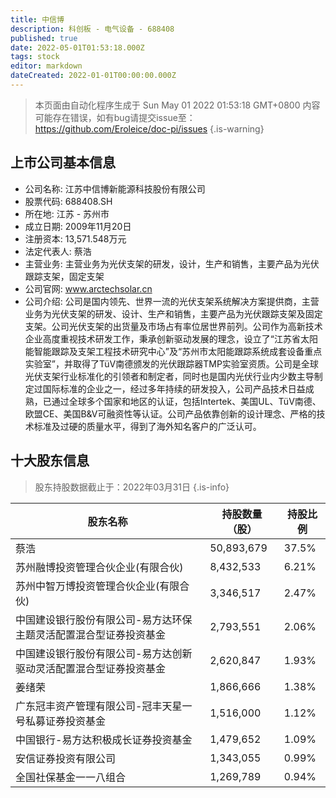 ```yaml
---
title: 中信博
description: 科创板 - 电气设备 - 688408
published: true
date: 2022-05-01T01:53:18.000Z
tags: stock
editor: markdown
dateCreated: 2022-01-01T00:00:00.000Z
---
```


> 本页面由自动化程序生成于 Sun May 01 2022 01:53:18 GMT+0800
> 内容可能存在错误，如有bug请提交issue至：https://github.com/Eroleice/doc-pi/issues
{.is-warning}

## 上市公司基本信息
- 公司名称: 江苏中信博新能源科技股份有限公司
- 股票代码: 688408.SH
- 所在地: 江苏 - 苏州市
- 成立日期: 2009年11月20日
- 注册资本: 13,571.548万元
- 法定代表人: 蔡浩
- 主营业务: 主营业务为光伏支架的研发，设计，生产和销售，主要产品为光伏跟踪支架，固定支架
- 公司官网: www.arctechsolar.cn
- 公司介绍: 公司是国内领先、世界一流的光伏支架系统解决方案提供商，主营业务为光伏支架的研发、设计、生产和销售，主要产品为光伏跟踪支架及固定支架。公司光伏支架的出货量及市场占有率位居世界前列。公司作为高新技术企业高度重视技术研发工作，秉承创新驱动发展的理念，设立了“江苏省太阳能智能跟踪及支架工程技术研究中心”及“苏州市太阳能跟踪系统成套设备重点实验室”，并取得了TüV南德颁发的光伏跟踪器TMP实验室资质。公司是全球光伏支架行业标准化的引领者和制定者，同时也是国内光伏行业内少数主导制定过国际标准的企业之一，经过多年持续的研发投入，公司产品技术日益成熟，已通过全球多个国家和地区的认证，包括Intertek、美国UL、TüV南德、欧盟CE、美国B&V可融资性等认证。公司产品依靠创新的设计理念、严格的技术标准及过硬的质量水平，得到了海外知名客户的广泛认可。


## 十大股东信息
> 股东持股数据截止于：2022年03月31日
{.is-info}

| 股东名称 | 持股数量（股） | 持股比例 |
| --- | --- | --- |
| 蔡浩 | 50,893,679 | 37.5% |
| 苏州融博投资管理合伙企业(有限合伙) | 8,432,533 | 6.21% |
| 苏州中智万博投资管理合伙企业(有限合伙) | 3,346,517 | 2.47% |
| 中国建设银行股份有限公司-易方达环保主题灵活配置混合型证券投资基金 | 2,793,551 | 2.06% |
| 中国建设银行股份有限公司-易方达创新驱动灵活配置混合型证券投资基金 | 2,620,847 | 1.93% |
| 姜绪荣 | 1,866,666 | 1.38% |
| 广东冠丰资产管理有限公司-冠丰天星一号私募证券投资基金 | 1,516,000 | 1.12% |
| 中国银行-易方达积极成长证券投资基金 | 1,479,652 | 1.09% |
| 安信证券投资有限公司 | 1,343,055 | 0.99% |
| 全国社保基金一一八组合 | 1,269,789 | 0.94% |




